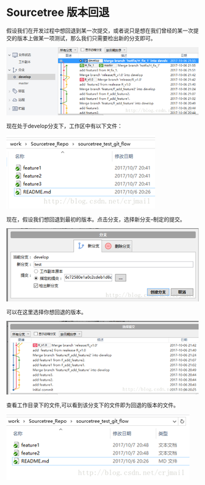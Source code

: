 # Sourcetree 版本回退

假设我们在开发过程中想回退到某一次提交，或者说只是想在我们曾经的某一次提交的版本上做某一项测试，那么我们只需要检出新的分支即可。  

![](./img/sourcetree/stree_27.jpg)  

现在处于develop分支下，工作区中有以下文件：  

![](./img/sourcetree/stree_28.jpg)  

现在，假设我们想回退到最初的版本。点击分支，选择新分支–制定的提交。  

![](./img/sourcetree/stree_29.jpg)  

可以在这里选择你想回退的版本。  

![](./img/sourcetree/stree_30.jpg)  

查看工作目录下的文件,可以看到该分支下的文件即为回退的版本的文件。  

![](./img/sourcetree/stree_31.jpg)  

 


